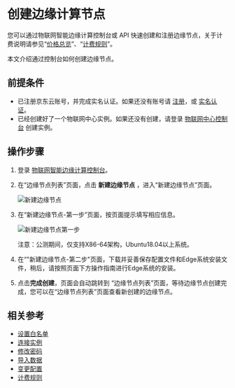 # 创建边缘计算节点

您可以通过物联网智能边缘计算控制台或 API 快速创建和注册边缘节点，关于计费说明请参见“[价格总览](../Pricing/Billing-Overview.md)”、“[计费规则](../Pricing/Billing-Rules.md)”。

本文介绍通过控制台如何创建边缘节点。

## 前提条件
- 已注册京东云账号，并完成实名认证。如果还没有账号请 [注册](https://accounts.jdcloud.com/p/regPage?source=jdcloud%26ReturnUrl=%2f%2fuc.jdcloud.com%2fpassport%2fcomplete%3freturnUrl%3dhttp%3A%2F%2Fuc.jdcloud.com%2Fredirect%2FloginRouter%3FreturnUrl%3Dhttps%253A%252F%252Fwww.jdcloud.com%252Fhelp%252Fdetail%252F734%252FisCatalog%252F1)，或 [实名认证](https://uc.jdcloud.com/account/certify)。
- 已经创建好了一个物联网中心实例。如果还没有创建，请登录 [物联网中心控制台](<https://iot-console.jdcloud.com/iothub>) 创建实例。

## 操作步骤
1. 登录 [物联网智能边缘计算控制台](<https://iot-console.jdcloud.com/iotedge>)。

2. 在“边缘节点列表”页面，点击 **新建边缘节点** ，进入“新建边缘节点”页面。

    ![新建边缘节点](https://github.com/jdcloudcom/cn/blob/master/image/mongodb/mongo-003.png)

3. 在“新建边缘节点-第一步”页面，按页面提示填写相应信息。

    ![新建边缘节点第一步](https://github.com/jdcloudcom/cn/blob/master/image/mongodb/mongo-003.png)

    注意：公测期间，仅支持X86-64架构，Ubuntu18.04以上系统。

4. 在“"新建边缘节点-第二步"页面，下载并妥善保存配置文件和Edge系统安装文件，稍后，请按照页面下方操作指南进行Edge系统的安装。

5. 点击**完成创建**，页面会自动跳转到 “边缘节点列表”页面，等待边缘节点创建完成，您可以在“边缘节点列表”页面查看新创建的边缘节点。

## 相关参考

- [设置白名单](Set-Whitelist.md)
- [连接实例](Connect-Instance.md)
- [修改密码](../Operation-Guide/Account-Management/Reset-Password.md)
- [导入数据](Import-Data.md)
- [变更配置](../Operation-Guide/Instance-Management/Modify-Instance-Spec.md)
- [计费规则](../Pricing/Billing-Rules.md)
